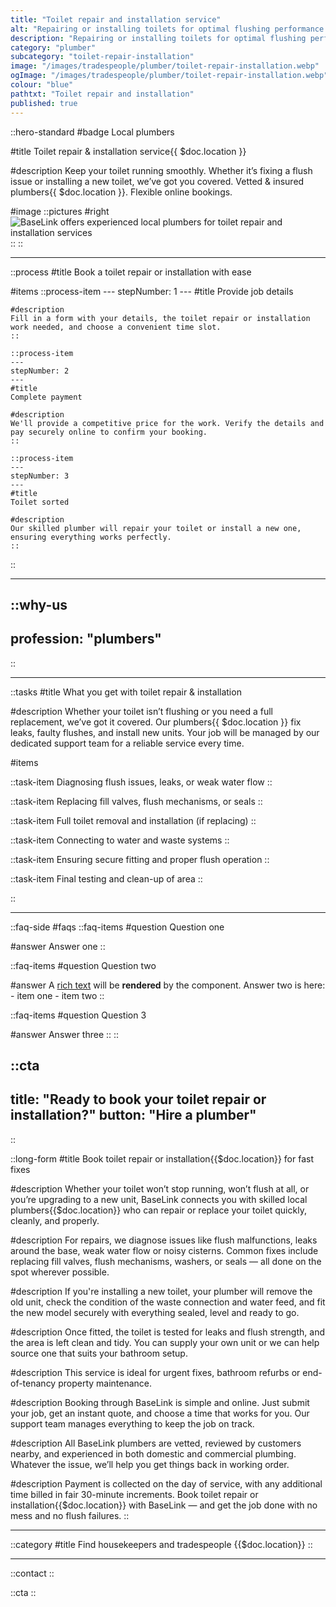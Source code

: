 ```yaml
---
title: "Toilet repair and installation service"
alt: "Repairing or installing toilets for optimal flushing performance and efficiency"
description: "Repairing or installing toilets for optimal flushing performance and efficiency"
category: "plumber"
subcategory: "toilet-repair-installation"
image: "/images/tradespeople/plumber/toilet-repair-installation.webp"
ogImage: "/images/tradespeople/plumber/toilet-repair-installation.webp"
colour: "blue"
pathtxt: "Toilet repair and installation"
published: true
---
```


::hero-standard
#badge
Local plumbers

#title
Toilet repair & installation service{{ $doc.location }}

#description
Keep your toilet running smoothly. Whether it’s fixing a flush issue or installing a new toilet, we’ve got you covered. Vetted & insured plumbers{{ $doc.location }}. Flexible online bookings.

#image
    ::pictures
    #right
    ![BaseLink offers experienced local plumbers for toilet repair and installation services](/images/tradespeople/plumber/toilet-repair-installation.webp)
    ::
::

---

::process
#title
Book a toilet repair or installation with ease

#items
    ::process-item
    ---
    stepNumber: 1
    ---
    #title
    Provide job details

    #description
    Fill in a form with your details, the toilet repair or installation work needed, and choose a convenient time slot.
    ::
    
    ::process-item
    ---
    stepNumber: 2
    ---
    #title
    Complete payment

    #description
    We'll provide a competitive price for the work. Verify the details and pay securely online to confirm your booking.
    ::

    ::process-item
    ---
    stepNumber: 3
    ---
    #title
    Toilet sorted

    #description
    Our skilled plumber will repair your toilet or install a new one, ensuring everything works perfectly.
    ::
::

---

::why-us
---
profession: "plumbers"
---
::

---

::tasks
#title
What you get with toilet repair & installation

#description
Whether your toilet isn’t flushing or you need a full replacement, we’ve got it covered. Our plumbers{{ $doc.location }} fix leaks, faulty flushes, and install new units. Your job will be managed by our dedicated support team for a reliable service every time.

#items

  ::task-item
  Diagnosing flush issues, leaks, or weak water flow
  ::

  ::task-item
  Replacing fill valves, flush mechanisms, or seals
  ::

  ::task-item
  Full toilet removal and installation (if replacing)
  ::

  ::task-item
  Connecting to water and waste systems
  ::

  ::task-item
  Ensuring secure fitting and proper flush operation
  ::

  ::task-item
  Final testing and clean-up of area
  ::

::

---

::faq-side
#faqs
  ::faq-items
  #question
  Question one

  #answer
  Answer one
  ::

  ::faq-items
  #question
  Question two

  #answer
  A [rich text](/services/commercial-cleaning) will be **rendered** by the component.
  Answer two is here:
    - item one
    - item two
  ::

  ::faq-items
  #question
  Question 3

  #answer
  Answer three
  ::
::

::cta
---
title: "Ready to book your toilet repair or installation?"
button: "Hire a plumber"
---
::

::long-form
#title
Book toilet repair or installation{{$doc.location}} for fast fixes

#description
Whether your toilet won’t stop running, won’t flush at all, or you’re upgrading to a new unit, BaseLink connects you with skilled local plumbers{{$doc.location}} who can repair or replace your toilet quickly, cleanly, and properly.

#description
For repairs, we diagnose issues like flush malfunctions, leaks around the base, weak water flow or noisy cisterns. Common fixes include replacing fill valves, flush mechanisms, washers, or seals — all done on the spot wherever possible.

#description
If you're installing a new toilet, your plumber will remove the old unit, check the condition of the waste connection and water feed, and fit the new model securely with everything sealed, level and ready to go.

#description
Once fitted, the toilet is tested for leaks and flush strength, and the area is left clean and tidy. You can supply your own unit or we can help source one that suits your bathroom setup.

#description
This service is ideal for urgent fixes, bathroom refurbs or end-of-tenancy property maintenance.

#description
Booking through BaseLink is simple and online. Just submit your job, get an instant quote, and choose a time that works for you. Our support team manages everything to keep the job on track.

#description
All BaseLink plumbers are vetted, reviewed by customers nearby, and experienced in both domestic and commercial plumbing. Whatever the issue, we’ll help you get things back in working order.

#description
Payment is collected on the day of service, with any additional time billed in fair 30-minute increments. Book toilet repair or installation{{$doc.location}} with BaseLink — and get the job done with no mess and no flush failures.
::

---

::category
#title
Find housekeepers and tradespeople {{$doc.location}}
::

---

::contact
::

::cta
::